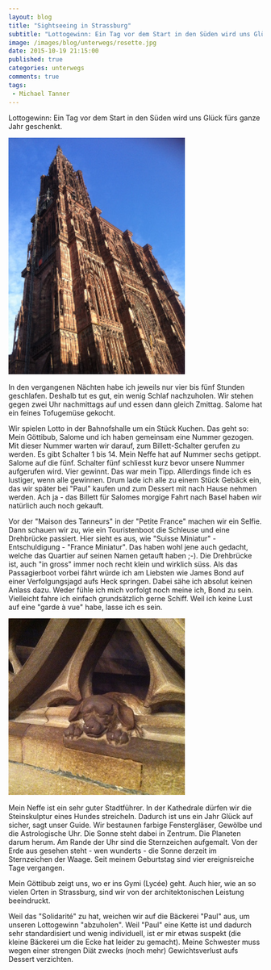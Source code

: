 ```yaml
---
layout: blog
title: "Sightseeing in Strassburg"
subtitle: "Lottogewinn: Ein Tag vor dem Start in den Süden wird uns Glück fürs ganze Jahr geschenkt"
image: /images/blog/unterwegs/rosette.jpg
date: 2015-10-19 21:15:00
published: true
categories: unterwegs
comments: true
tags:
 - Michael Tanner
---
```

Lottogewinn: Ein Tag vor dem Start in den Süden wird uns Glück fürs ganze Jahr geschenkt.

<img class="leadimage left" width="350" title="Sigthseeing in Strassburg: Kathedrale" src="/images/blog/unterwegs/kathedrale.jpg">

In den vergangenen Nächten habe ich jeweils nur vier bis fünf Stunden geschlafen. Deshalb tut es gut, ein wenig Schlaf nachzuholen. Wir stehen gegen zwei Uhr nachmittags auf und essen dann gleich Zmittag. Salome hat ein feines Tofugemüse gekocht.

Wir spielen Lotto in der Bahnofshalle um ein Stück Kuchen. Das geht so: Mein Göttibub, Salome und ich haben gemeinsam eine Nummer gezogen. Mit dieser Nummer warten wir darauf, zum Billett-Schalter gerufen zu werden. Es gibt Schalter 1 bis 14. Mein Neffe hat auf Nummer sechs getippt. Salome auf die fünf. Schalter fünf schliesst kurz bevor unsere Nummer aufgerufen wird. Vier gewinnt. Das war mein Tipp. Allerdings finde ich es lustiger, wenn alle gewinnen. Drum lade ich alle zu einem Stück Gebäck ein, das wir später bei "Paul" kaufen und zum Dessert mit nach Hause nehmen werden. Ach ja - das Billett für Salomes morgige Fahrt nach Basel haben wir natürlich auch noch gekauft.

Vor der "Maison des Tanneurs" in der "Petite France" machen wir ein Selfie. Dann schauen wir zu, wie ein Touristenboot die Schleuse und eine Drehbrücke passiert. Hier sieht es aus, wie "Suisse Miniatur" - Entschuldigung - "France Miniatur". Das haben wohl jene auch gedacht, welche das Quartier auf seinen Namen getauft haben ;-). Die Drehbrücke ist, auch "in gross" immer noch recht klein und wirklich süss. Als das Passagierboot vorbei fährt würde ich am Liebsten wie James Bond auf einer Verfolgungsjagd aufs Heck springen. Dabei sähe ich absolut keinen Anlass dazu. Weder fühle ich mich vorfolgt noch meine ich, Bond zu sein. Vielleicht fahre ich einfach grundsätzlich gerne Schiff. Weil ich keine Lust auf eine "garde à vue" habe, lasse ich es sein.

<img class="leadimage left" width="350" title="Wer den Hund streichelt hat ein Jahr lang Glück - wird gesagt" src="/images/blog/unterwegs/hund.jpg">

Mein Neffe ist ein sehr guter Stadtführer. In der Kathedrale dürfen wir die Steinskulptur eines Hundes streicheln. Dadurch ist uns ein Jahr Glück auf sicher, sagt unser Guide. Wir bestaunen farbige Fenstergläser, Gewölbe und die Astrologische Uhr. Die Sonne steht dabei in Zentrum. Die Planeten darum herum. Am Rande der Uhr sind die Sternzeichen aufgemalt. Von der Erde aus gesehen steht - wen wunderts - die Sonne derzeit im Sternzeichen der Waage. Seit meinem Geburtstag sind vier ereignisreiche Tage vergangen.

Mein Göttibub zeigt uns, wo er ins Gymi (Lycée) geht. Auch hier, wie an so vielen Orten in Strassburg, sind wir von der architektonischen Leistung beeindruckt.

Weil das "Solidarité" zu hat, weichen wir auf die Bäckerei "Paul" aus, um unseren Lottogewinn "abzuholen". Weil "Paul" eine Kette ist und dadurch sehr standardisiert und wenig individuell, ist er mir etwas suspekt (die kleine Bäckerei um die Ecke hat leider zu gemacht). Meine Schwester muss wegen einer strengen Diät zwecks (noch mehr) Gewichtsverlust aufs Dessert verzichten.